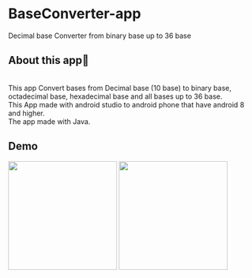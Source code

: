 # BaseConverter-app
Decimal base Converter from binary base up to 36 base 

<h2> About this app📱 </h2>
<br>This app Convert bases from Decimal base (10 base) to binary base, octadecimal base, hexadecimal base and all bases up to 36 base.
<br>This App made with android studio to android phone that have android 8 and higher.
<br>The app made with Java.

<h2> Demo </h2>

<img src="http://up419.siz.co.il/up1/tmyj3mm2jxgu.png" width="220">
<img src="http://up419.siz.co.il/up3/knjg05mxdotk.png" width="220">

